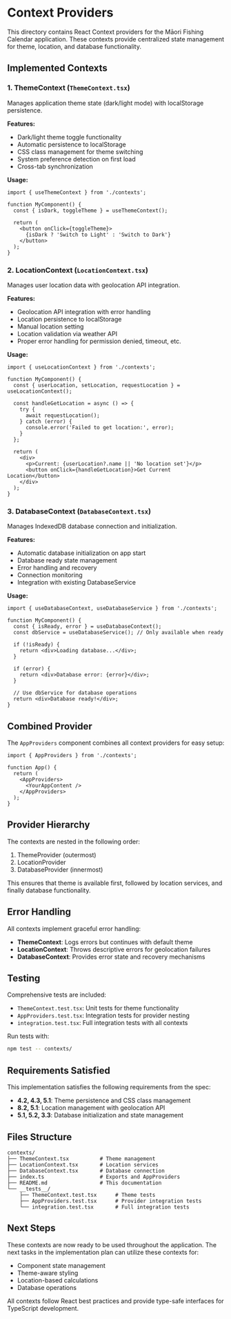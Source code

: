 # Context Providers

This directory contains React Context providers for the Māori Fishing Calendar application. These contexts provide centralized state management for theme, location, and database functionality.

## Implemented Contexts

### 1. ThemeContext (`ThemeContext.tsx`)

Manages application theme state (dark/light mode) with localStorage persistence.

**Features:**
- Dark/light theme toggle functionality
- Automatic persistence to localStorage
- CSS class management for theme switching
- System preference detection on first load
- Cross-tab synchronization

**Usage:**
```tsx
import { useThemeContext } from './contexts';

function MyComponent() {
  const { isDark, toggleTheme } = useThemeContext();
  
  return (
    <button onClick={toggleTheme}>
      {isDark ? 'Switch to Light' : 'Switch to Dark'}
    </button>
  );
}
```

### 2. LocationContext (`LocationContext.tsx`)

Manages user location data with geolocation API integration.

**Features:**
- Geolocation API integration with error handling
- Location persistence to localStorage
- Manual location setting
- Location validation via weather API
- Proper error handling for permission denied, timeout, etc.

**Usage:**
```tsx
import { useLocationContext } from './contexts';

function MyComponent() {
  const { userLocation, setLocation, requestLocation } = useLocationContext();
  
  const handleGetLocation = async () => {
    try {
      await requestLocation();
    } catch (error) {
      console.error('Failed to get location:', error);
    }
  };
  
  return (
    <div>
      <p>Current: {userLocation?.name || 'No location set'}</p>
      <button onClick={handleGetLocation}>Get Current Location</button>
    </div>
  );
}
```

### 3. DatabaseContext (`DatabaseContext.tsx`)

Manages IndexedDB database connection and initialization.

**Features:**
- Automatic database initialization on app start
- Database ready state management
- Error handling and recovery
- Connection monitoring
- Integration with existing DatabaseService

**Usage:**
```tsx
import { useDatabaseContext, useDatabaseService } from './contexts';

function MyComponent() {
  const { isReady, error } = useDatabaseContext();
  const dbService = useDatabaseService(); // Only available when ready
  
  if (!isReady) {
    return <div>Loading database...</div>;
  }
  
  if (error) {
    return <div>Database error: {error}</div>;
  }
  
  // Use dbService for database operations
  return <div>Database ready!</div>;
}
```

## Combined Provider

The `AppProviders` component combines all context providers for easy setup:

```tsx
import { AppProviders } from './contexts';

function App() {
  return (
    <AppProviders>
      <YourAppContent />
    </AppProviders>
  );
}
```

## Provider Hierarchy

The contexts are nested in the following order:
1. ThemeProvider (outermost)
2. LocationProvider
3. DatabaseProvider (innermost)

This ensures that theme is available first, followed by location services, and finally database functionality.

## Error Handling

All contexts implement graceful error handling:

- **ThemeContext**: Logs errors but continues with default theme
- **LocationContext**: Throws descriptive errors for geolocation failures
- **DatabaseContext**: Provides error state and recovery mechanisms

## Testing

Comprehensive tests are included:

- `ThemeContext.test.tsx`: Unit tests for theme functionality
- `AppProviders.test.tsx`: Integration tests for provider nesting
- `integration.test.tsx`: Full integration tests with all contexts

Run tests with:
```bash
npm test -- contexts/
```

## Requirements Satisfied

This implementation satisfies the following requirements from the spec:

- **4.2, 4.3, 5.1**: Theme persistence and CSS class management
- **8.2, 5.1**: Location management with geolocation API
- **5.1, 5.2, 3.3**: Database initialization and state management

## Files Structure

```
contexts/
├── ThemeContext.tsx          # Theme management
├── LocationContext.tsx       # Location services
├── DatabaseContext.tsx       # Database connection
├── index.ts                  # Exports and AppProviders
├── README.md                 # This documentation
└── __tests__/
    ├── ThemeContext.test.tsx      # Theme tests
    ├── AppProviders.test.tsx      # Provider integration tests
    └── integration.test.tsx       # Full integration tests
```

## Next Steps

These contexts are now ready to be used throughout the application. The next tasks in the implementation plan can utilize these contexts for:

- Component state management
- Theme-aware styling
- Location-based calculations
- Database operations

All contexts follow React best practices and provide type-safe interfaces for TypeScript development.